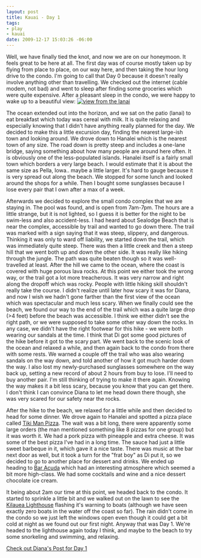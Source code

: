 ```yaml
--- 
layout: post
title: Kauai - Day 1
tags: 
- play
- kauai
date: 2009-12-17 15:03:26 -06:00
---
```

Well, we have finally tied the knot, and now we are on our honeymoon.  It feels great to be here at all.   The first day was of course mostly taken up by flying from place to place, on our way here, and then taking the hour long drive to the condo.  I'm going to call that Day 0 because it doesn't really involve anything other than travelling.  We checked out the internet (cable modem, not bad) and went to sleep after finding some groceries which were quite expensive.  After a pleasant sleep in the condo, we were happy to wake up to a beautiful view:
<a href="/wp-content/uploads/images/kauai/091216-095712.jpg"><img src="/wp-content/uploads/images/kauai/large_091216-095712.jpg" alt="view from the lanai" /></a>

The ocean extended out into the horizon, and we sat on the patio (lanai) to eat breakfast which today was cereal with milk.  It is quite relaxing and especially knowing that I didn't have anything really planned for the day.  We decided to make this a little excursion day, finding the nearest large-ish town and looking around.  We drove down to Hanalei which is the nearest town of any size.  The road down is pretty steep and includes a one-lane bridge, saying something about how many people are around here often.  It is obviously one of the less-populated islands.  Hanalei itself is a fairly small town which borders a very large beach.  I would estimate that it is about the same size as Pella, Iowa.. maybe a little larger.  It's hard to gauge because it is very spread out along the beach.   We stopped for some lunch and looked around the shops for a while.  Then I bought some sunglasses because I lose every pair that I own after a max of a week.

Afterwards we decided to explore the small condo complex that we are staying in.  The pool was found, and is open from 7am-7pm.  The hours are a little strange, but it is not lighted, so I guess it is better for the night to be swim-less and also accident-less.   I had heard about Sealodge Beach that is near the complex, accessible by trail and wanted to go down there.  The trail was marked with a sign saying that it was steep, slippery, and dangerous.  Thinking it was only to ward off liability, we started down the trail, which was immediately quite steep.  There was then a little creek and then a steep hill that we went both up and down the other side.  It was really like hiking through the jungle.  The path was quite beaten though so it was well-travelled at least.  After the hill we came to the ocean, where the coast is covered with huge porous lava rocks.   At this point we either took the wrong way, or the trail got a lot more treacherous.  It was very narrow and right along the dropoff which was rocky.  People with little hiking skill shouldn't really take the course.  I didn't realize until later how scary it was for Diana, and now I wish we hadn't gone farther than the first view of the ocean which was spectacular and much less scary.  When we finally could see the beach, we found our way to the end of the trail which was a quite large drop (&gt;4 feet) before the beach was accessible.  I think we either didn't see the right path, or we were supposed to take some other way down the rocks.   In any case, we didn't have the right footwear for this hike - we were both wearing our sandals at the time.   I think that Di got some good pictures of the hike before it got to the scary part.  We went back to the scenic look of the ocean and relaxed a while, and then again back to the condo from there with some rests.   We warned a couple off the trail who was also wearing sandals on the way down, and told another of how it got much harder down the way.  I also lost my newly-purchased sunglasses somewhere on the way back up, setting a new record of about 2 hours from buy to lose.  I'll need to buy another pair. I'm still thinking of trying to make it there again.  Knowing the way makes it a bit less scary, because you know that you can get there.  I don't think I can convince Diana to let me head down there though, she was very scared for our safety near the rocks.

After the hike to the beach, we relaxed for a little while and then decided to head for some dinner.  We drove again to Hanalei and spotted a pizza place called <a href="http://www.yelp.com/biz/tiki-man-pizza-hanalei">Tiki Man Pizza</a>.  The wait was a bit long, there were apparently some large orders (the man mentioned something like 8 pizzas for one group) but it was worth it.  We had a pork pizza with pineapple and extra cheese.  It was some of the best pizza I've had in a long time.  The sauce had just a little sweet barbeque in it, which gave it a nice taste.  There was music at the bar next door as well, but it took a turn for the "frat boy" as Di put it, so we decided to go to another place for dessert and drinks.  We ended up heading to <a href="http://www.restaurantbaracuda.com/">Bar Acuda</a> which had an interesting atmosphere which seemed a bit more high-class.  We had some cocktails and wine and a nice dessert chocolate ice cream.

It being about 2am our time at this point, we headed back to the condo.  It started to sprinkle a little bit and we walked out on the lawn to see the <a href="http://www.kauaidiscovery.com/virtual_kauai_tour/hanalei+princeville+kilauea/Kilauea_Lighthouse/">Kilauea Lighthouse</a> flashing it's warning to boats (although we have seen exactly zero boats in the water off the coast so far).  The rain didn't come in the condo so we just left the windows open even though it could get a bit cold at night as we found out our first night.  Anyway that was Day 1.  We're headed to the lighthouse again today I think, and maybe to the beach to try some snorkeling and swimming, and relaxing.

<a href="http://magickalrealism.com/2009/12/17/in-hawaii/">Check out Diana's Post for Day 1</a>
